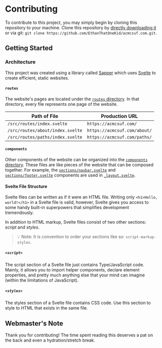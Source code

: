 # Contributing

To contribute to this project, you may simply begin by cloning this repository to your machine.
Clone this repository by [directly downloading it][ddl] or via git: `git clone https://github.com/EthanThatOneKid/acmcsuf.com.git`.

## Getting Started

### Architecture

This project was created using a library called [Sapper][sapper_home] which uses [Svelte][svelte_home] to create efficient, static websites.

#### `routes`

The website's pages are located under the [`routes` directory](../src/routes).
In that directory, every file represents one page of the website.

| Path of File                     | Production URL               |
| -------------------------------- | ---------------------------- |
| `/src/routes/index.svelte`       | `https://acmcsuf.com/`       |
| `/src/routes/about/index.svelte` | `https://acmcsuf.com/about/` |
| `/src/routes/paths/index.svelte` | `https://acmcsuf.com/paths/` |

#### `components`

Other components of the website can be organized into the [`components` directory](../src/components).
These files are like pieces of the website that can be composed together.
For example, the [`sections/navbar.svelte`](../src/components/sections/navbar.svelte) and [`sections/footer.svelte`](../src/components/sections/footer.svelte) components are used in [`_layout.svelte`](../src/routes/_layout.svelte).

#### Svelte File Structure

Svelte files can be written as if it were an HTML file.
Writing only `<h1>Hello, world!</h1>` in a Svelte file is valid, however, Svelte gives you access to some handy built-in superpowers that simplifies development tremendously.

In addition to HTML markup, Svelte files consist of two other sections: _script_ and _styles_.

> 💡 Note: It is convention to order your sections like so: `script-markup-styles`.

##### `<script>`

The script section of a Svelte file just contains Type/JavaScript code.
Mainly, it allows you to import helper components, declare element properties, and pretty much anything else that your mind can imagine (within the limitations of JavaScript).

##### `<styles>`

The styles section of a Svelte file contains CSS code.
Use this section to style to HTML that exists in the same file.

## Webmaster's Note

Thank you for contributing!
The time spent reading this deserves a pat on the back and even a hydration/stretch break.

[ddl]: https://github.com/EthanThatOneKid/acmcsuf.com/archive/main.zip
[sapper_home]: https://sapper.svelte.dev/
[svelte_home]: https://svelte.dev/
